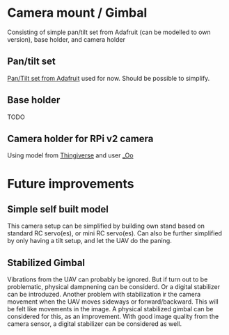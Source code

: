 # Camera mount / Gimbal
Consisting of simple pan/tilt set from Adafruit (can be modelled to own version), base holder, and camera holder

## Pan/tilt set
[Pan/Tilt set from Adafruit](https://www.adafruit.com/product/1967) used for now. Should be possible to simplify.

## Base holder
TODO

## Camera holder for RPi v2 camera
Using model from [Thingiverse](https://www.thingiverse.com/thing:3004766/files) and user [_Oo](https://www.thingiverse.com/_0o/designs)

# Future improvements
## Simple self built model
This camera setup can be simplified by building own stand based on standard RC servo(es), or mini RC servo(es). Can also be further simplified by only having a tilt setup, and let the UAV do the paning.

## Stabilized Gimbal
Vibrations from the UAV can probably be ignored. But if turn out to be problematic, physical dampnening can be considerd. Or a digital stabilizer can be introduzed. Another problem with stabilization ir the camera movement when the UAV moves sideways or forward/backward. This will be felt like movements in the image. A physical stabilized gimbal can be considered for this, as an improvement. With good image quality from the camera sensor, a digital stabilizer can be considered as well. 
